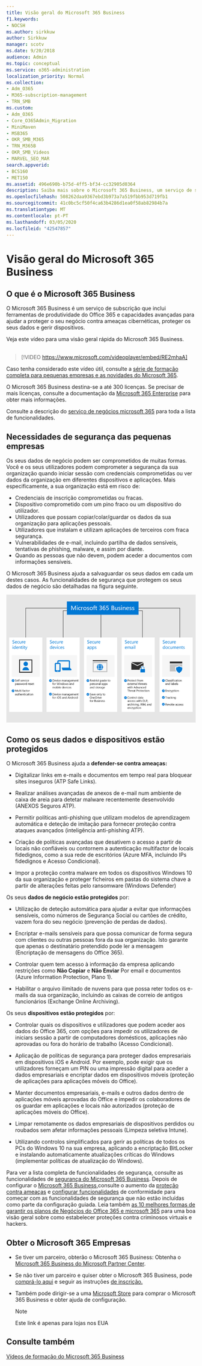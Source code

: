 ```yaml
---
title: Visão geral do Microsoft 365 Business
f1.keywords:
- NOCSH
ms.author: sirkkuw
author: Sirkkuw
manager: scotv
ms.date: 9/20/2018
audience: Admin
ms.topic: conceptual
ms.service: o365-administration
localization_priority: Normal
ms.collection:
- Adm_O365
- M365-subscription-management
- TRN_SMB
ms.custom:
- Adm_O365
- Core_O365Admin_Migration
- MiniMaven
- MSB365
- OKR_SMB_M365
- TRN_M365B
- OKR_SMB_Videos
- MARVEL_SEO_MAR
search.appverid:
- BCS160
- MET150
ms.assetid: 496e690b-b75d-4ff5-bf34-cc32905d0364
description: Saiba mais sobre o Microsoft 365 Business, um serviço de subscrição que inclui o Office 365 mais proteção avançada para o seu negócio contra ameaças cibernéticas.
ms.openlocfilehash: 508262daa9367ebd3b973a7a519fbb953d719fb1
ms.sourcegitcommit: 41c0bc5cf50f4ca63b4286d1ea0f58ab82984b7a
ms.translationtype: MT
ms.contentlocale: pt-PT
ms.lasthandoff: 03/05/2020
ms.locfileid: "42547857"
---
```

# <a name="overview-of-microsoft-365-business"></a>Visão geral do Microsoft 365 Business

## <a name="what-is-microsoft-365-business"></a>O que é o Microsoft 365 Business

O Microsoft 365 Business é um serviço de subscrição que inclui ferramentas de produtividade do Office 365 e capacidades avançadas para ajudar a proteger o seu negócio contra ameaças cibernéticas, proteger os seus dados e gerir dispositivos.

Veja este vídeo para uma visão geral rápida do Microsoft 365 Business.<br><br>

> [!VIDEO https://www.microsoft.com/videoplayer/embed/RE2mhaA] 
  
Caso tenha considerado este vídeo útil, consulte a [série de formação completa para pequenas empresas e as novidades do Microsoft 365](https://support.office.com/article/6ab4bbcd-79cf-4000-a0bd-d42ce4d12816). 

O Microsoft 365 Business destina-se a até 300 licenças. Se precisar de mais licenças, consulte a documentação da [Microsoft 365 Enterprise](https://go.microsoft.com/fwlink/p/?linkid=860986) para obter mais informações.

Consulte a descrição do [serviço de negócios microsoft 365](https://docs.microsoft.com/office365/servicedescriptions/microsoft-365-service-descriptions/microsoft-365-business-service-description) para toda a lista de funcionalidades.
  
## <a name="small-business-security-needs"></a>Necessidades de segurança das pequenas empresas

Os seus dados de negócio podem ser comprometidos de muitas formas. Você e os seus utilizadores podem comprometer a segurança da sua organização quando iniciar sessão com credenciais comprometidas ou ver dados da organização em diferentes dispositivos e aplicações. Mais especificamente, a sua organização está em risco de:

- Credenciais de inscrição comprometidas ou fracas.
- Dispositivo comprometido com um pino fraco ou um dispositivo do utilizador.
- Utilizadores que possam copiar/colar/guardar os dados da sua organização para aplicações pessoais.
- Utilizadores que instalam e utilizam aplicações de terceiros com fraca segurança.
- Vulnerabilidades de e-mail, incluindo partilha de dados sensíveis, tentativas de phishing, malware, e assim por diante.
- Quando as pessoas que não devem, podem aceder a documentos com informações sensíveis.

O Microsoft 365 Business ajuda a salvaguardar os seus dados em cada um destes casos. As funcionalidades de segurança que protegem os seus dados de negócio são detalhadas na figura seguinte.

![Um número que mostra como o M365B protege o seu negócio.](../media/m365businessvalueadd.png)

## <a name="how-your-data-and-devices-are-protected"></a>Como os seus dados e dispositivos estão protegidos

O Microsoft 365 Business ajuda a **defender-se contra ameaças:**

- Digitalizar links em e-mails e documentos em tempo real para bloquear sites inseguros (ATP Safe Links).

- Realizar análises avançadas de anexos de e-mail num ambiente de caixa de areia para detetar malware recentemente desenvolvido (ANEXOS Seguros ATP). 

- Permitir políticas anti-phishing que utilizam modelos de aprendizagem automática e deteção de imitação para fornecer proteção contra ataques avançados (inteligência anti-phishing ATP). 

- Criação de políticas avançadas que desativem o acesso a partir de locais não confiáveis ou contornem a autenticação multifactor de locais fidedignos, como a sua rede de escritórios (Azure MFA, incluindo IPs fidedignos e Acesso Condicional). 

- Impor a proteção contra malware em todos os dispositivos Windows 10 da sua organização e proteger ficheiros em pastas do sistema chave a partir de alterações feitas pelo ransomware (Windows Defender)

Os seus **dados de negócio estão protegidos** por:

- Utilização de deteção automática para ajudar a evitar que informações sensíveis, como números de Segurança Social ou cartões de crédito, vazem fora do seu negócio (prevenção de perdas de dados). 

- Encriptar e-mails sensíveis para que possa comunicar de forma segura com clientes ou outras pessoas fora da sua organização. Isto garante que apenas o destinatário pretendido pode ler a mensagem (Encriptação de mensagens do Office 365).

- Controlar quem tem acesso à informação da empresa aplicando restrições como **Não Copiar** e **Não Enviar** Por email e documentos (Azure Information Protection, Plano 1).

- Habilitar o arquivo ilimitado de nuvens para que possa reter todos os e-mails da sua organização, incluindo as caixas de correio de antigos funcionários (Exchange Online Archiving).

Os seus **dispositivos estão protegidos** por:

- Controlar quais os dispositivos e utilizadores que podem aceder aos dados do Office 365, com opções para impedir os utilizadores de iniciars sessão a partir de computadores domésticos, aplicações não aprovadas ou fora do horário de trabalho (Acesso Condicional).

- Aplicação de políticas de segurança para proteger dados empresariais em dispositivos iOS e Android. Por exemplo, pode exigir que os utilizadores forneçam um PIN ou uma impressão digital para aceder a dados empresariais e encriptar dados em dispositivos móveis (proteção de aplicações para aplicações móveis do Office).

- Manter documentos empresariais, e-mails e outros dados dentro de aplicações móveis aprovadas do Office e impedir os colaboradores de os guardar em aplicações e locais não autorizados (proteção de aplicações móveis do Office).

- Limpar remotamente os dados empresariais de dispositivos perdidos ou roubados sem afetar informações pessoais (Limpeza seletiva Intune).

- Utilizando controlos simplificados para gerir as políticas de todos os PCs do Windows 10 na sua empresa, aplicando a encriptação BitLocker e instalando automaticamente atualizações críticas do Windows (implementar políticas de atualização do Windows).

Para ver a lista completa de funcionalidades de segurança, consulte as funcionalidades de [segurança do Microsoft 365 Business](security-features.md). Depois de configurar o [Microsoft 365 Business,](set-up.md)consulte o aumento da [proteção contra ameaças](increase-threat-protection.md) e [configurar funcionalidades](set-up-compliance.md) de conformidade para começar com as funcionalidades de segurança que não estão incluídas como parte da configuração guiada. Leia também [as 10 melhores formas de garantir os planos de Negócios do Office 365 e microsoft 365](https://docs.microsoft.com/office365/admin/security-and-compliance/secure-your-business-data) para uma boa visão geral sobre como estabelecer proteções contra criminosos virtuais e hackers.

## <a name="get-microsoft-365-business"></a>Obter o Microsoft 365 Empresas

- Se tiver um parceiro, obterão o Microsoft 365 Business: Obtenha o [Microsoft 365 Business do Microsoft Partner Center](get-microsoft-365-business.md#get-microsoft-365-business-from-microsoft-partner-center).

- Se não tiver um parceiro e quiser obter o Microsoft 365 Business, pode [comprá-lo aqui](https://www.microsoft.com/microsoft-365/business) e seguir as instruções [de inscrição.](sign-up.md)

- Também pode dirigir-se a uma [Microsoft Store](https://www.microsoft.com/en-us/store/locations/find-a-store?icid=gm_fy18_hol_bopis_feature3&CustomerIntent=Consumer) para comprar o Microsoft 365 Business e obter ajuda de configuração.

    > [!NOTE]
    > Este link é apenas para lojas nos EUA

## <a name="see-also"></a>Consulte também

[Vídeos de formação do Microsoft 365 Business](https://support.office.com/article/6ab4bbcd-79cf-4000-a0bd-d42ce4d12816)
